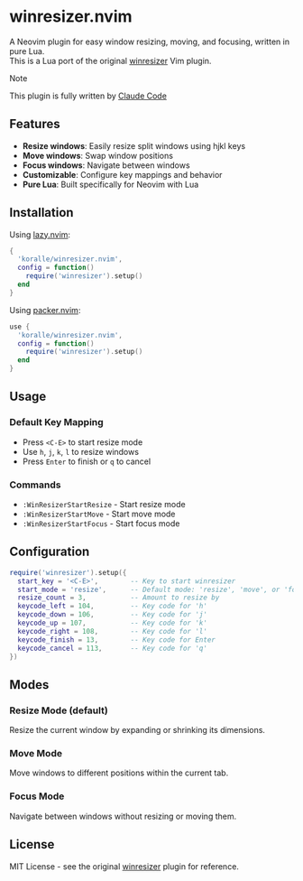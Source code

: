 # winresizer.nvim

A Neovim plugin for easy window resizing, moving, and focusing, written in pure Lua.  
This is a Lua port of the original [winresizer](https://github.com/simeji/winresizer) Vim plugin.

> [!NOTE]
> This plugin is fully written by [Claude Code](https://docs.anthropic.com/ja/docs/claude-code/overview)

## Features

- **Resize windows**: Easily resize split windows using hjkl keys
- **Move windows**: Swap window positions  
- **Focus windows**: Navigate between windows
- **Customizable**: Configure key mappings and behavior
- **Pure Lua**: Built specifically for Neovim with Lua

## Installation

Using [lazy.nvim](https://github.com/folke/lazy.nvim):

```lua
{
  'koralle/winresizer.nvim',
  config = function()
    require('winresizer').setup()
  end
}
```

Using [packer.nvim](https://github.com/wbthomason/packer.nvim):

```lua
use {
  'koralle/winresizer.nvim',
  config = function()
    require('winresizer').setup()
  end
}
```

## Usage

### Default Key Mapping

- Press `<C-E>` to start resize mode
- Use `h`, `j`, `k`, `l` to resize windows
- Press `Enter` to finish or `q` to cancel

### Commands

- `:WinResizerStartResize` - Start resize mode
- `:WinResizerStartMove` - Start move mode  
- `:WinResizerStartFocus` - Start focus mode

## Configuration

```lua
require('winresizer').setup({
  start_key = '<C-E>',        -- Key to start winresizer
  start_mode = 'resize',      -- Default mode: 'resize', 'move', or 'focus'
  resize_count = 3,           -- Amount to resize by
  keycode_left = 104,         -- Key code for 'h'
  keycode_down = 106,         -- Key code for 'j'  
  keycode_up = 107,           -- Key code for 'k'
  keycode_right = 108,        -- Key code for 'l'
  keycode_finish = 13,        -- Key code for Enter
  keycode_cancel = 113,       -- Key code for 'q'
})
```

## Modes

### Resize Mode (default)
Resize the current window by expanding or shrinking its dimensions.

### Move Mode  
Move windows to different positions within the current tab.

### Focus Mode
Navigate between windows without resizing or moving them.

## License

MIT License - see the original [winresizer](https://github.com/simeji/winresizer) plugin for reference.
